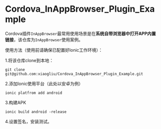 # Cordova_InAppBrowser_Plugin_Example
Cordova插件`InAppBrowser`最常用使用场景是在**系统自带浏览器中打开APP内置链接**，该仓库为`InAppBrowser`使用案例。   

使用方法（使用前请确保已配置好Ionic工作环境）：   

1.将该仓库clone到本地：   

```bazaar
git clone git@github.com:xiaogliu/Cordova_InAppBrowser_Plugin_Example.git
```

2.添加Ionic使用平台（此处以安卓为例）   

```bazaar
ionic platfrom add android
```

3.构建APK

```bazaar
ionic build android -release
```
4.设置签名，安装测试。
